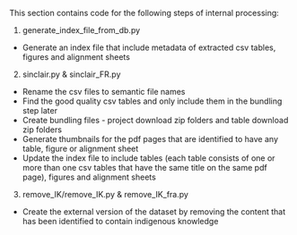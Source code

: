 This section contains code for the following steps of internal processing:
1. generate_index_file_from_db.py
- Generate an index file that include metadata of extracted csv tables, figures and alignment sheets
2. sinclair.py & sinclair_FR.py
- Rename the csv files to semantic file names
- Find the good quality csv tables and only include them in the bundling step later
- Create bundling files - project download zip folders and table download zip folders
- Generate thumbnails for the pdf pages that are identified to have any table, figure or alignment sheet
- Update the index file to include tables (each table consists of one or more than one csv tables that have the same title on the same pdf page), figures and alignment sheets
3. remove_IK/remove_IK.py & remove_IK_fra.py 
- Create the external version of the dataset by removing the content that has been identified to contain indigenous knowledge
   